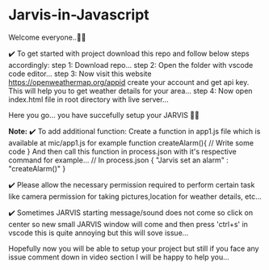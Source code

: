 # Jarvis-in-Javascript

Welcome everyone..🙏🙏

✔️ To get started with project download this repo and follow below steps accordingly:
step 1: 
      Download repo...
step 2: 
      Open the folder with vscode code editor...
step 3:
      Now visit this website https://openweathermap.org/appid create your account and get api key.
      This will help you to get weather details for your area...
step 4: 
      Now open index.html file in root directory with live server...

Here you go... you have succefully setup your JARVIS 👏👏

**Note:**
✔️ To add additional function:
      Create a function in app1.js file which is available at mic/app1.js for example
      function createAlarm(){
          // Write some code
      }
      And then call this function in process.json with it's respective command for example...
      // In process.json
      {
      "Jarvis set an alarm" : "createAlarm()"
      }
      
✔️ Please allow the necessary permission required to perform certain task like
    camera permission for taking pictures,location for weather details, etc...
    
✔️ Sometimes JARVIS starting message/sound does not come so click on center so new small JARVIS window will come and then press 'ctrl+s' in 
    vscode this is quite annoying but this will sove issue...

Hopefully now you will be able to setup your project but still if you face any issue comment down in video section I will be happy to help you...
